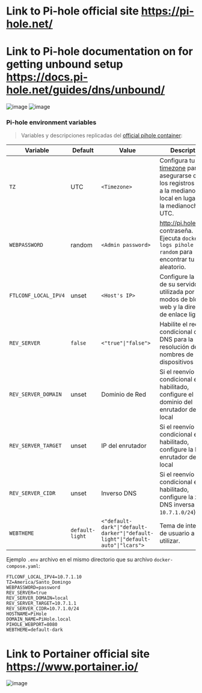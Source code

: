 # Link to Pi-hole official site https://pi-hole.net/
# Link to Pi-hole documentation on for getting unbound setup https://docs.pi-hole.net/guides/dns/unbound/
![image](https://github.com/TecnologyCASM/PiHoleUnbound/assets/107158068/c0177465-14c0-4fd7-af6a-fc1b355c84af)
![image](https://github.com/TecnologyCASM/PiHoleUnbound/assets/107158068/abea8b26-16e6-4af6-92b3-8a8d9f24ba02)

### Pi-hole environment variables

> Variables y descripciones replicadas del [official pihole container](https://github.com/pi-hole/docker-pi-hole/#environment-variables):

| Variable | Default | Value | Description |
| -------- | ------- | ----- | ---------- |
| `TZ` | UTC | `<Timezone>` | Configura tu [timezone](https://en.wikipedia.org/wiki/List_of_tz_database_time_zones) para asegurarse de que los registros roten a la medianoche local en lugar de a la medianoche UTC.
| `WEBPASSWORD` | random | `<Admin password>` | http://pi.hole/admin contraseña. Ejecuta `docker logs pihole \| grep random` para encontrar tu pase aleatorio.
| `FTLCONF_LOCAL_IPV4` | unset | `<Host's IP>` | Configure la IP LAN de su servidor, utilizada por los modos de bloqueo web y la dirección de enlace lighttpd.
| `REV_SERVER` | `false` | `<"true"\|"false">` | Habilite el reenvío condicional de DNS para la resolución de nombres de dispositivos |
| `REV_SERVER_DOMAIN` | unset | Dominio de Red | Si el reenvío condicional está habilitado, configure el dominio del enrutador de la red local |
| `REV_SERVER_TARGET` | unset | IP del enrutador | Si el reenvío condicional está habilitado, configure la IP del enrutador de la red local |
| `REV_SERVER_CIDR` | unset | Inverso DNS | Si el reenvío condicional está habilitado, configure la zona DNS inversa (e.g. `10.7.1.0/24`) |
| `WEBTHEME` | `default-light` | `<"default-dark"\|"default-darker"\|"default-light"\|"default-auto"\|"lcars">`| Tema de interfaz de usuario a utilizar.

Ejemplo `.env` archivo en el mismo directorio que su archivo `docker-compose.yaml`:

```
FTLCONF_LOCAL_IPV4=10.7.1.10
TZ=America/Santo_Domingo
WEBPASSWORD=password
REV_SERVER=true
REV_SERVER_DOMAIN=local
REV_SERVER_TARGET=10.7.1.1
REV_SERVER_CIDR=10.7.1.0/24
HOSTNAME=PiHole
DOMAIN_NAME=PiHole.local
PIHOLE_WEBPORT=8080
WEBTHEME=default-dark
```
# Link to Portainer official site https://www.portainer.io/
![image](https://github.com/TecnologyCASM/PiHoleUnbound/assets/107158068/afcc9c35-a15b-4ea3-8fe8-f29f6be312d2)
